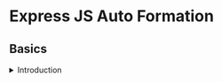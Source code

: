 # Express JS Auto Formation


## Basics

<details>

<summary> Introduction </summary>

   Express.js, also known as Express, is a popular open-source web application framework for Node.js. It provides a set of features for building web applications and APIs, including routing, middleware, and HTTP request/response handling.

Express.js is designed to be lightweight and flexible, allowing developers to create web applications quickly and easily. It follows the Model-View-Controller (MVC) architecture, which helps to separate concerns and make the code more maintainable.

Express.js is widely used in the Node.js ecosystem and has a large community of developers who contribute to its development and support. It is also compatible with a variety of middleware and plugins, making it easy to extend and customize.

In summary, Express.js is a flexible and lightweight web application framework for Node.js that provides a range of features for building web applications and APIs. It is widely used and has a large community of developers who contribute to its development and support.


</details>